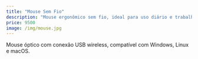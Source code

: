 ```yaml
---
title: "Mouse Sem Fio"
description: "Mouse ergonômico sem fio, ideal para uso diário e trabalho de escritório."
price: 9500
image: /img/mouse.jpg
---
```


Mouse óptico com conexão USB wireless, compatível com Windows, Linux e macOS.

